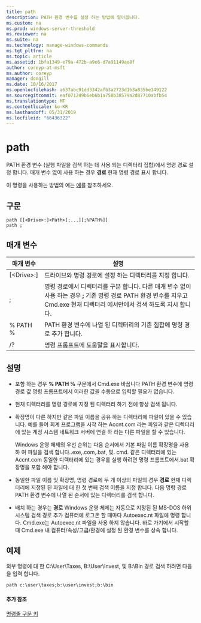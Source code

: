 ```yaml
---
title: path
description: PATH 환경 변수를 설정 하는 방법에 알아봅니다.
ms.custom: na
ms.prod: windows-server-threshold
ms.reviewer: na
ms.suite: na
ms.technology: manage-windows-commands
ms.tgt_pltfrm: na
ms.topic: article
ms.assetid: 1bfa1349-e79a-472b-a9e6-d7a91149ae8f
author: coreyp-at-msft
ms.author: coreyp
manager: dongill
ms.date: 10/16/2017
ms.openlocfilehash: a637abc91dd3342afb3a2723d1b3a835be149122
ms.sourcegitcommit: eaf071249b6eb6b1a758b38579a2d87710abfb54
ms.translationtype: MT
ms.contentlocale: ko-KR
ms.lasthandoff: 05/31/2019
ms.locfileid: "66436322"
---
```

# <a name="path"></a>path



PATH 환경 변수 (실행 파일을 검색 하는 데 사용 되는 디렉터리 집합)에서 명령 경로 설정 합니다. 매개 변수 없이 사용 하는 경우 **경로** 현재 명령 경로 표시 합니다.

이 명령을 사용하는 방법의 예는 [예](#BKMK_examples)를 참조하세요.

## <a name="syntax"></a>구문

```
path [[<Drive>:]<Path>[;...][;%PATH%]]
path ;
```

## <a name="parameters"></a>매개 변수

|     매개 변수     |                                                                                                     설명                                                                                                      |
|-------------------|----------------------------------------------------------------------------------------------------------------------------------------------------------------------------------------------------------------------|
| [\<Drive>:]<Path> |                                                                            드라이브와 명령 경로에 설정 하는 디렉터리를 지정 합니다.                                                                             |
|         ;         | 명령 경로에서 디렉터리를 구분 합니다. 다른 매개 변수 없이 사용 하는 경우 **;** 기존 명령 경로 PATH 환경 변수를 지우고 Cmd.exe 현재 디렉터리 에서만에서 검색 하도록 지시 합니다. |
|      % PATH %       |                                                         PATH 환경 변수에 나열 된 디렉터리의 기존 집합에 명령 경로 추가 합니다.                                                         |
|        /?         |                                                                                         명령 프롬프트에 도움말을 표시합니다.                                                                                         |

## <a name="remarks"></a>설명

-   포함 하는 경우 **% PATH %** 구문에서 Cmd.exe 바꿉니다 PATH 환경 변수에 명령 경로 값 명령 프롬프트에서 이러한 값을 수동으로 입력할 필요가 없습니다.
-   현재 디렉터리를 명령 경로에 지정 된 디렉터리 하기 전에 항상 검색 됩니다.
-   확장명이 다른 하지만 같은 파일 이름을 공유 하는 디렉터리에 파일이 있을 수 있습니다. 예를 들어 회계 프로그램을 시작 하는 Accnt.com 라는 파일과 같은 디렉터리에 있는 계정 시스템 네트워크 서버에 연결 하 라는 다른 파일을 할 수 있습니다.

    Windows 운영 체제의 우선 순위는 다음 순서에서 기본 파일 이름 확장명을 사용 하 여 파일을 검색 합니다..exe,.com,.bat, 및. cmd. 같은 디렉터리에 있는 Accnt.com 동일한 디렉터리에 있는 경우를 실행 하려면 명령 프롬프트에서.bat 확장명을 포함 해야 합니다.
-   동일한 파일 이름 및 확장명, 명령 경로에 두 개 이상의 파일의 경우 **경로** 현재 디렉터리에 지정된 된 파일에 대 한 첫 번째 검색 이름을 지정 합니다. 다음 명령 경로 PATH 환경 변수에 나열 된 순서에 있는 디렉터리를 검색 합니다.
-   배치 하는 경우는 **경로** Windows 운영 체제는 자동으로 지정된 된 MS-DOS 하위 시스템 검색 경로 추가 컴퓨터에 로그온 할 때마다 Autoexec.nt 파일에 명령 합니다. Cmd.exe는 Autoexec.nt 파일을 사용 하지 않습니다. 바로 가기에서 시작할 때 Cmd.exe 내 컴퓨터/속성/고급/환경에 설정 된 환경 변수를 상속 합니다.

## <a name="BKMK_examples"></a>예제

외부 명령에 대 한 C:\User\Taxes, B:\User\Invest, 및 B:\Bin 경로 검색 하려면 다음을 입력 합니다.

`path c:\user\taxes;b:\user\invest;b:\bin`

#### <a name="additional-references"></a>추가 참조

[명령줄 구문 키](command-line-syntax-key.md)
